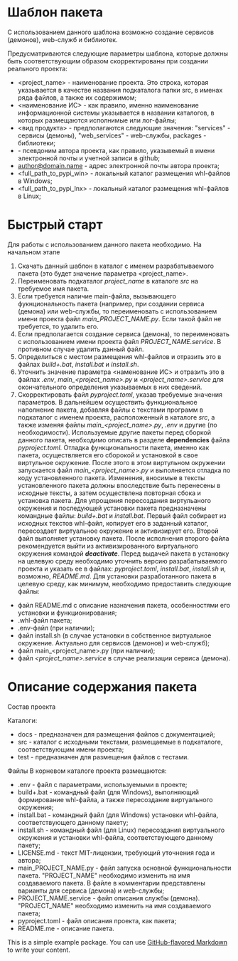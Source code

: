 # Шаблон пакета

С использованием данного шаблона возможно создание сервисов (демонов), web-служб и библиотек.

Предусматриваются следующие параметры шаблона, которые должны быть соответствующим образом скорректированы при создании реального проекта:
- <project_name> - наименование проекта. Это строка, которая указывается в качестве названия подкаталога папки src, в именах ряда файлов, а также их содержимом;
- <наименование ИС> - как правило, именно наименование информационной системы указывается в названии каталогов, в которых размещаются исполнимые или лог-файлы;
- <вид продукта> - предполагаются следующие значения: "services" - сервисы (демоны), "web_services" - web-службы, packages - библиотеки;
- <author> - псевдоним автора проекта, как правило, указывемый в имени электронной почты и учетной записи в github;
- <author@domain.name> - адрес электронной почты автора проекта;
- <full_path_to_pypi_win> - локальный каталог размещения whl-файлов в Windows;
- <full_path_to_pypi_lnx> - локальный каталог размещения whl-файлов в Linux;

# Быстрый старт

Для работы с использованием данного пакета необходимо.
На начальном этапе
1. Скачать данный шаблон в каталог с именем разрабатываемого пакета (это будет значение параметра <project_name>.
2. Переименовать подкаталог *project_name* в каталоге *src* на требуемое имя пакета.
3. Если требуется наличие main-файла, вызывающего фукнциональность пакета (например, при создании сервиса (демона) или web-службы, то переименовать с использованием имени проекта файл *main_PROJECT_NAME.py*. Если такой файл не требуется, то удалить его.
4. Если предполагается создание сервиса (демона), то переименовать с использованием имени проекта файл *PROJECT_NAME.service*. В противном случае удалить данный файл.
5. Определиться с местом размещения whl-файлов и отразить это в файлах *build+.bat*, *install.bat* и *install.sh*.
6. Уточнить значение параметра <наменование ИС> и отразить это в файлах *.env*, *main_<project_name>.py* и *<project_name>.service* для окончательного определения указываемых в них сведений.
7. Скорректировать файл *pyproject.toml*, указав требуемые значения параметров.
В дальнейшем осуществить функциональное наполнение пакета, добавляя файлы с текстами программ в подкаталог с именем проекта, расположенный в каталоге *src*, а также изменяя файлы *main_<project_name>.py*, *.env* и другие (по необходимости). Используемые другие пакеты перед сборкой данного пакета, необходимо описать в разделе **dependencies** файла *pyproject.toml*.
Отладка функциональности пакета, именно как пакета, осуществляется его сборокой и установкой в свое виртульное окружение. После этого в этом виртульном окружении запускается файл *main_<project_name>.py* и выполняется отладка по коду установленного пакета. Изменения, вносимые в тексты установленного пакета должны впоследствие быть перенесены в исходные тексты, а затем осуществлена повторная сбока и установка пакета.
Для упрощения пересоздания виртульаного окружения и последующей установки пакета предназначены командные файлы: *build+.bat* и *install.bat*. Первый файл собирает из исходных текстов whl-файл, копирует его в заданный каталог, пересоздает виртуальное окружение и активизирует его. Второй файл выполняет установку пакета. После исполнения второго файла рекомендуется выйти из активизированного виртуального окружения командой _**deactivate**_.
Перед выдачей пакета в установку на целевую среду необходимо уточнить версию разрабатываемого проекта и указать ее в файлах: *pyproject.toml*, *install.bat*, *install.sh* и, возможно, *README.md*.
Для установки разработанного пакета в целевую среду, как минимум, необходимо предоставить следующие файлы:
- файл README.md с описание назначения пакета, особенностями его установки и функционирования;
- .whl-файл пакета;
- .env-файл (при наличии);
- файл install.sh (в случае установки в собственное виртуальное окружение. Актуально для сервисов (демонов) и web-служб);
- файл main_<project_name>.py (при наличии);
- файл *<project_name>.service* в случае реализации сервиса (демона).

# Описание содержания пакета

Состав проекта

Каталоги:
- docs - предназначен для размещения файлов с документацией;
- src - каталог с исходными текстами, размещаемые в подкаталоге, соответствующим имени проекта;
- test - предназначен для размещения файлов с тестами.

Файлы
В корневом каталоге проекта размещаются:
- .env - файл с параметрами, используемыми в проекте;
- build+.bat - командный файл (для Windows), выполняющий формирование whl-файла, а также пересоздание виртуального окружения;
- install.bat - командный файл (для Windows) установки whl-файла, соответствующего данному пакету;
- install.sh - командный файл (для Linux) пересоздания виртуального окружения и установки whl-файла, соответствующего данному пакету;
- LICENSE.md - текст MIT-лицензии, требующий уточнения года и автора;
- main_PROJECT_NAME.py - файл запуска основной функциональности пакета. "PROJECT_NAME" необходимо изменить на имя создаваемого пакета. В файле в комментарии представлены варианты для сервиса (демона) и web-службы;
- PROJECT_NAME.service - файл описания службы (демона). "PROJECT_NAME" необходимо изменить на имя создаваемого пакета;
- pyproject.toml - файл описания проекта, как пакета;
- README.me - описание пакета.

This is a simple example package. You can use
[GitHub-flavored Markdown](https://guides.github.com/features/mastering-markdown/)
to write your content.
